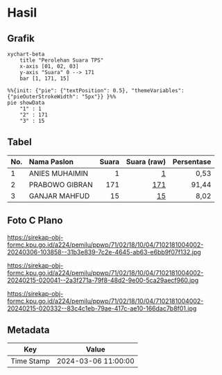 # Hasil

## Grafik

```mermaid
xychart-beta
    title "Perolehan Suara TPS"
    x-axis [01, 02, 03]
    y-axis "Suara" 0 --> 171
    bar [1, 171, 15]
```

```mermaid
%%{init: {"pie": {"textPosition": 0.5}, "themeVariables": {"pieOuterStrokeWidth": "5px"}} }%%
pie showData
    "1" : 1
    "2" : 171
    "3" : 15
```

## Tabel

| No. | Nama Paslon    | Suara | Suara (raw) | Persentase |
|:--- |:-------------- | -----:| -----------:| ----------:|
| 1   | ANIES MUHAIMIN | 1     | [1][p-1]    | 0,53       |
| 2   | PRABOWO GIBRAN | 171   | [171][p-2]  | 91,44      |
| 3   | GANJAR MAHFUD  | 15    | [15][p-3]   | 8,02       |


[p-1]: https://github.com/gigit-pemilu/pemilu-2024-71-sulawesi-utara/blob/main/pilpres/hitung-suara/sub/71-sulawesi-utara/sub/02-minahasa/sub/18-tondano-selatan/sub/1004-tataaran-i/sub/002-tps/sub/paslon-1.txt
[p-2]: https://github.com/gigit-pemilu/pemilu-2024-71-sulawesi-utara/blob/main/pilpres/hitung-suara/sub/71-sulawesi-utara/sub/02-minahasa/sub/18-tondano-selatan/sub/1004-tataaran-i/sub/002-tps/sub/paslon-2.txt
[p-3]: https://github.com/gigit-pemilu/pemilu-2024-71-sulawesi-utara/blob/main/pilpres/hitung-suara/sub/71-sulawesi-utara/sub/02-minahasa/sub/18-tondano-selatan/sub/1004-tataaran-i/sub/002-tps/sub/paslon-3.txt

## Foto C Plano

https://sirekap-obj-formc.kpu.go.id/a224/pemilu/ppwp/71/02/18/10/04/7102181004002-20240306-103858--31b3e839-7c2e-4645-ab63-e6bb9f07f132.jpg

https://sirekap-obj-formc.kpu.go.id/a224/pemilu/ppwp/71/02/18/10/04/7102181004002-20240215-020041--2a3f271a-79f8-48d2-9e00-5ca29aecf960.jpg

https://sirekap-obj-formc.kpu.go.id/a224/pemilu/ppwp/71/02/18/10/04/7102181004002-20240215-020332--83c4c1eb-79ae-417c-ae10-166dac7b8f01.jpg


## Metadata

| Key        | Value               |
| ---------- | ------------------- |
| Time Stamp | 2024-03-06 11:00:00 |



